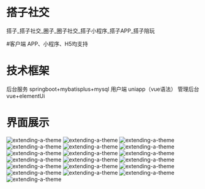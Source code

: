# 搭子社交
搭子_搭子社交_圈子_圈子社交_搭子小程序_搭子APP_搭子陪玩

#客户端
APP、小程序、H5均支持

# 技术框架
后台服务 springboot+mybatisplus+mysql
用户端 uniapp（vue语法）
管理后台 vue+elementUi

# 界面展示
![extending-a-theme](/00.png)
![extending-a-theme](/01.png)
![extending-a-theme](/02.png)
![extending-a-theme](/03.png)
![extending-a-theme](/04.png)
![extending-a-theme](/05.png)
![extending-a-theme](/06.png)
![extending-a-theme](/07.png)
![extending-a-theme](/08.png)
![extending-a-theme](/09.png)
![extending-a-theme](/10.png)
![extending-a-theme](/11.png)
![extending-a-theme](/12.png)
![extending-a-theme](/13.png)
![extending-a-theme](/14.png)
![extending-a-theme](/15.png)
![extending-a-theme](/16.png)
![extending-a-theme](/17.png)
![extending-a-theme](/lianxi.jpg)
